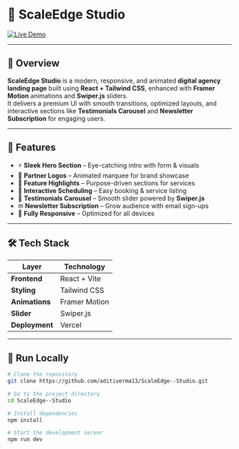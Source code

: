 # 🚀 ScaleEdge Studio  
[![Live Demo](https://img.shields.io/badge/Live%20Demo-Click%20Here-brightgreen?style=for-the-badge)](https://scale-edge-studio.vercel.app)  

---

## 📌 Overview  
**ScaleEdge Studio** is a modern, responsive, and animated **digital agency landing page** built using **React + Tailwind CSS**, enhanced with **Framer Motion** animations and **Swiper.js** sliders.  
It delivers a premium UI with smooth transitions, optimized layouts, and interactive sections like **Testimonials Carousel** and **Newsletter Subscription** for engaging users.  

---

## 🚀 Features  
- ⚡ **Sleek Hero Section** – Eye-catching intro with form & visuals  
- 🤝 **Partner Logos** – Animated marquee for brand showcase  
- 🧠 **Feature Highlights** – Purpose-driven sections for services  
- 📅 **Interactive Scheduling** – Easy booking & service listing  
- 💬 **Testimonials Carousel** – Smooth slider powered by **Swiper.js**  
- ✉ **Newsletter Subscription** – Grow audience with email sign-ups  
- 🎨 **Fully Responsive** – Optimized for all devices  

---

## 🛠️ Tech Stack  
| Layer        | Technology |
|--------------|------------|
| **Frontend** | React + Vite |
| **Styling**  | Tailwind CSS |
| **Animations** | Framer Motion |
| **Slider** | Swiper.js |
| **Deployment** | Vercel |

---

## 📂 Run Locally  

```bash
# Clone the repository
git clone https://github.com/aditiverma13/ScaleEdge--Studio.git

# Go to the project directory
cd ScaleEdge--Studio

# Install dependencies
npm install

# Start the development server
npm run dev

 
 
